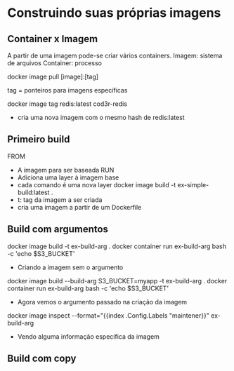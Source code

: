 # Construindo suas próprias imagens

## Container x Imagem
A partir de uma imagem pode-se criar vários containers.
Imagem: sistema de arquivos
Container: processo

docker image pull [image]:[tag]

tag = ponteiros para imagens específicas

docker image tag redis:latest cod3r-redis
  - cria uma nova imagem com o mesmo hash de redis:latest

## Primeiro build
FROM
  - A imagem para ser baseada
RUN
  - Adiciona uma layer à imagem base
  - cada comando é uma nova layer
docker image build -t ex-simple-build:latest .
  - t: tag da imagem a ser criada
  - cria uma imagem a partir de um Dockerfile

## Build com argumentos

docker image build -t ex-build-arg .
docker container run ex-build-arg bash -c 'echo $S3_BUCKET'
  - Criando a imagem sem o argumento

docker image build --build-arg S3_BUCKET=myapp -t ex-build-arg .
docker container run ex-build-arg bash -c 'echo $S3_BUCKET'
  - Agora vemos o argumento passado na criação da imagem

docker image inspect --format="{{index .Config.Labels \"maintener\}}" ex-build-arg
  - Vendo alguma informação específica da imagem

## Build com copy
